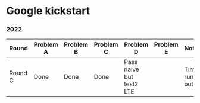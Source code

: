 # Google kickstart

### 2022

| Round   | Problem A | Problem B | Problem C | Problem D | Problem E | Note |
|---------|-----------|-----------|-----------|-----------|-----------|------|
| Round C | Done | Done | Done | Pass naive but test2 LTE | | Time runs out |
